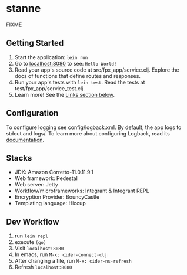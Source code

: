 # stanne

FIXME

## Getting Started

1. Start the application: `lein run`
2. Go to [localhost:8080](http://localhost:8080/) to see: `Hello World!`
3. Read your app's source code at src/fpx_app/service.clj. Explore the docs of functions
   that define routes and responses.
4. Run your app's tests with `lein test`. Read the tests at test/fpx_app/service_test.clj.
5. Learn more! See the [Links section below](#links).

## Configuration

To configure logging see config/logback.xml. By default, the app logs to stdout and logs/.
To learn more about configuring Logback, read its [documentation](http://logback.qos.ch/documentation.html).

## Stacks

- JDK: Amazon Corretto-11.0.11.9.1
- Web framework: Pedestal
- Web server: Jetty
- Workflow/microframeworks: Integrant & Integrant REPL
- Encryption Provider: BouncyCastle
- Templating language: Hiccup

## Dev Workflow

1. run `lein repl`
2. execute `(go)`
3. Visit `localhost:8080`
4. In emacs, run `M-x: cider-connect-clj`
5. After changing a file, run `M-x: cider-ns-refresh`
6. Refresh `localhost:8080`
